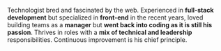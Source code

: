 Technologist bred and fascinated by the web. Experienced in **full-stack development** but specialized in **front-end** in the recent years, loved building teams as a **manager** but **went back into coding as it is still his passion**. Thrives in roles with a **mix of technical and leadership** responsibilities. Continuous improvement is his chief principle.